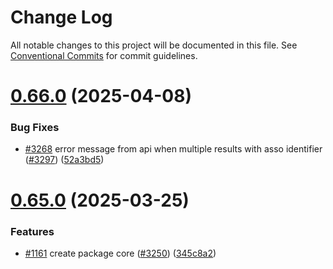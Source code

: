 # Change Log

All notable changes to this project will be documented in this file.
See [Conventional Commits](https://conventionalcommits.org) for commit guidelines.

# [0.66.0](https://github.com/betagouv/datasubvention/compare/v0.65.2...v0.66.0) (2025-04-08)

### Bug Fixes

- [#3268](https://github.com/betagouv/datasubvention/issues/3268) error message from api when multiple results with asso identifier ([#3297](https://github.com/betagouv/datasubvention/issues/3297)) ([52a3bd5](https://github.com/betagouv/datasubvention/commit/52a3bd5f29ffee8e099bc1d3d69b3dfd115cd9a0))

# [0.65.0](https://github.com/betagouv/datasubvention/compare/v0.64.2...v0.65.0) (2025-03-25)

### Features

- [#1161](https://github.com/betagouv/datasubvention/issues/1161) create package core ([#3250](https://github.com/betagouv/datasubvention/issues/3250)) ([345c8a2](https://github.com/betagouv/datasubvention/commit/345c8a23b71fb50cb144cd8b40487fc1938f9e7d))
